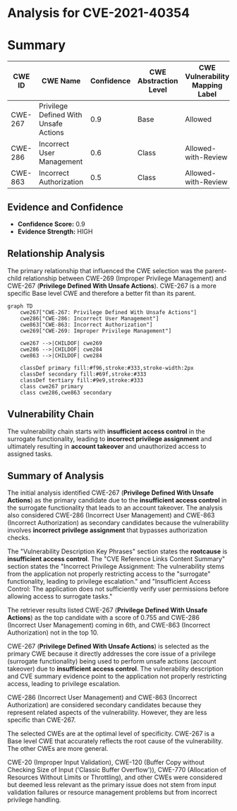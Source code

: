 # Analysis for CVE-2021-40354

# Summary
| CWE ID | CWE Name | Confidence | CWE Abstraction Level | CWE Vulnerability Mapping Label | CWE-Vulnerability Mapping Notes |
|---|---|---|---|---|---|
| CWE-267 | Privilege Defined With Unsafe Actions | 0.9 | Base | Allowed | Primary CWE |
| CWE-286 | Incorrect User Management | 0.6 | Class | Allowed-with-Review | Secondary Candidate |
| CWE-863 | Incorrect Authorization | 0.5 | Class | Allowed-with-Review | Secondary Candidate |

## Evidence and Confidence

*   **Confidence Score:** 0.9
*   **Evidence Strength:** HIGH

## Relationship Analysis
The primary relationship that influenced the CWE selection was the parent-child relationship between CWE-269 (Improper Privilege Management) and CWE-267 (**Privilege Defined With Unsafe Actions**). CWE-267 is a more specific Base level CWE and therefore a better fit than its parent.

```mermaid
graph TD
    cwe267["CWE-267: Privilege Defined With Unsafe Actions"]
    cwe286["CWE-286: Incorrect User Management"]
    cwe863["CWE-863: Incorrect Authorization"]
    cwe269["CWE-269: Improper Privilege Management"]

    cwe267 -->|CHILDOF| cwe269
    cwe286 -->|CHILDOF| cwe284
    cwe863 -->|CHILDOF| cwe284

    classDef primary fill:#f96,stroke:#333,stroke-width:2px
    classDef secondary fill:#69f,stroke:#333
    classDef tertiary fill:#9e9,stroke:#333
    class cwe267 primary
    class cwe286,cwe863 secondary
```

## Vulnerability Chain
The vulnerability chain starts with **insufficient access control** in the surrogate functionality, leading to **incorrect privilege assignment** and ultimately resulting in **account takeover** and unauthorized access to assigned tasks.

## Summary of Analysis
The initial analysis identified CWE-267 (**Privilege Defined With Unsafe Actions**) as the primary candidate due to the **insufficient access control** in the surrogate functionality that leads to an account takeover. The analysis also considered CWE-286 (Incorrect User Management) and CWE-863 (Incorrect Authorization) as secondary candidates because the vulnerability involves **incorrect privilege assignment** that bypasses authorization checks.

The "Vulnerability Description Key Phrases" section states the **rootcause** is **insufficient access control**.
The "CVE Reference Links Content Summary" section states the "Incorrect Privilege Assignment: The vulnerability stems from the application not properly restricting access to the "surrogate" functionality, leading to privilege escalation." and "Insufficient Access Control: The application does not sufficiently verify user permissions before allowing access to surrogate tasks."

The retriever results listed CWE-267 (**Privilege Defined With Unsafe Actions**) as the top candidate with a score of 0.755 and CWE-286 (Incorrect User Management) coming in 6th, and CWE-863 (Incorrect Authorization) not in the top 10.

CWE-267 (**Privilege Defined With Unsafe Actions**) is selected as the primary CWE because it directly addresses the core issue of a privilege (surrogate functionality) being used to perform unsafe actions (account takeover) due to **insufficient access control**. The vulnerability description and CVE summary evidence point to the application not properly restricting access, leading to privilege escalation.

CWE-286 (Incorrect User Management) and CWE-863 (Incorrect Authorization) are considered secondary candidates because they represent related aspects of the vulnerability. However, they are less specific than CWE-267.

The selected CWEs are at the optimal level of specificity. CWE-267 is a Base level CWE that accurately reflects the root cause of the vulnerability. The other CWEs are more general.

CWE-20 (Improper Input Validation), CWE-120 (Buffer Copy without Checking Size of Input ('Classic Buffer Overflow')), CWE-770 (Allocation of Resources Without Limits or Throttling), and other CWEs were considered but deemed less relevant as the primary issue does not stem from input validation failures or resource management problems but from incorrect privilege handling.